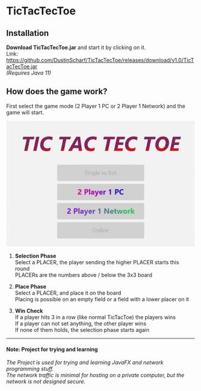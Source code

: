 # TicTacTecToe
## Installation
**Download TicTacTecToe.jar** and start it by clicking on it.<br>
Link: https://github.com/DustinScharf/TicTacTecToe/releases/download/v1.0/TicTacTecToe.jar <br>
_(Requires Java 11)_
## How does the game work?
First select the game mode (2 Player 1 PC or 2 Player 1 Network)
and the game will start.

![Demo GIF could not load, read the tutorial below](gameDemo.gif)

1. **Selection Phase**<br>
Select a PLACER, the player sending the higher PLACER starts this round<br>
PLACERs are the numbers above / below the 3x3 board

2. **Place Phase**<br>
Select a PLACER, and place it on the board<br>
Placing is possible on an empty field or a field with a lower placer on it

3. **Win Check**<br>
If a player hits 3 in a row (like normal TicTacToe) the players wins<br>
If a player can not set anything, the other player wins<br>
If none of them holds, the selection phase starts again

<hr>

#### Note: Project for trying and learning
_The Project is used for trying and learning JavaFX and network programming stuff.<br>
The network traffic is minimal for hosting on a private computer,
but the network is not designed secure._
